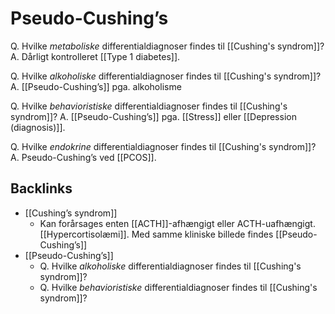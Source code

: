 # Pseudo-Cushing’s
Q. Hvilke *metaboliske* differentialdiagnoser findes til [[Cushing's syndrom]]?
A. Dårligt kontrolleret [[Type 1 diabetes]].

Q. Hvilke *alkoholiske* differentialdiagnoser findes til [[Cushing's syndrom]]?
A. [[Pseudo-Cushing’s]] pga. alkoholisme

Q. Hvilke *behavioristiske* differentialdiagnoser findes til [[Cushing's syndrom]]?
A. [[Pseudo-Cushing’s]] pga. [[Stress]] eller [[Depression (diagnosis)]].

Q. Hvilke *endokrine* differentialdiagnoser findes til [[Cushing's syndrom]]?
A. Pseudo-Cushing’s ved [[PCOS]].




## Backlinks
* [[Cushing’s syndrom]]
	* Kan forårsages enten [[ACTH]]-afhængigt eller ACTH-uafhængigt. [[Hypercortisolæmi]]. Med samme kliniske billede findes [[Pseudo-Cushing’s]]
* [[Pseudo-Cushing’s]]
	* Q. Hvilke *alkoholiske* differentialdiagnoser findes til [[Cushing's syndrom]]?
	* Q. Hvilke *behavioristiske* differentialdiagnoser findes til [[Cushing's syndrom]]?

<!-- #anki/tag/med/Endocrinology #anki/deck/Medicine -->

<!-- {BearID:BBC58AA3-0D80-4A6E-BD8C-8855D956A92B-21575-000024DD8723C2F2} -->
